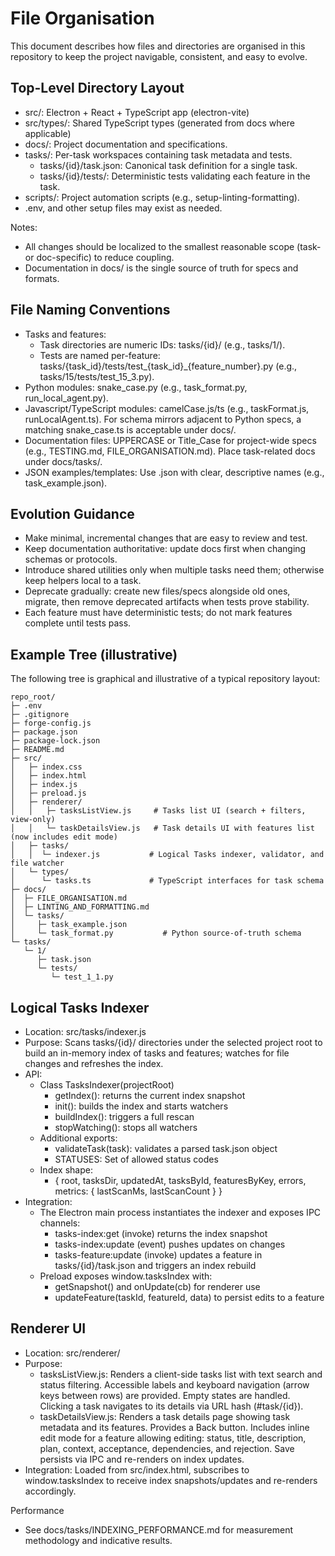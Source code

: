 # File Organisation

This document describes how files and directories are organised in this repository to keep the project navigable, consistent, and easy to evolve.

## Top-Level Directory Layout
- src/: Electron + React + TypeScript app (electron-vite)
- src/types/: Shared TypeScript types (generated from docs where applicable)
- docs/: Project documentation and specifications.
- tasks/: Per-task workspaces containing task metadata and tests.
  - tasks/{id}/task.json: Canonical task definition for a single task.
  - tasks/{id}/tests/: Deterministic tests validating each feature in the task.
- scripts/: Project automation scripts (e.g., setup-linting-formatting).
- .env, and other setup files may exist as needed.

Notes:
- All changes should be localized to the smallest reasonable scope (task- or doc-specific) to reduce coupling.
- Documentation in docs/ is the single source of truth for specs and formats.

## File Naming Conventions
- Tasks and features:
  - Task directories are numeric IDs: tasks/{id}/ (e.g., tasks/1/).
  - Tests are named per-feature: tasks/{task_id}/tests/test_{task_id}_{feature_number}.py (e.g., tasks/15/tests/test_15_3.py).
- Python modules: snake_case.py (e.g., task_format.py, run_local_agent.py).
- Javascript/TypeScript modules: camelCase.js/ts (e.g., taskFormat.js, runLocalAgent.ts). For schema mirrors adjacent to Python specs, a matching snake_case.ts is acceptable under docs/.
- Documentation files: UPPERCASE or Title_Case for project-wide specs (e.g., TESTING.md, FILE_ORGANISATION.md). Place task-related docs under docs/tasks/.
- JSON examples/templates: Use .json with clear, descriptive names (e.g., task_example.json).

## Evolution Guidance
- Make minimal, incremental changes that are easy to review and test.
- Keep documentation authoritative: update docs first when changing schemas or protocols.
- Introduce shared utilities only when multiple tasks need them; otherwise keep helpers local to a task.
- Deprecate gradually: create new files/specs alongside old ones, migrate, then remove deprecated artifacts when tests prove stability.
- Each feature must have deterministic tests; do not mark features complete until tests pass.

## Example Tree (illustrative)
The following tree is graphical and illustrative of a typical repository layout:

```
repo_root/
├─ .env
├─ .gitignore
├─ forge-config.js
├─ package.json
├─ package-lock.json
├─ README.md
├─ src/
│   ├─ index.css
│   ├─ index.html
│   ├─ index.js
│   ├─ preload.js
│   ├─ renderer/
│   │   ├─ tasksListView.js     # Tasks list UI (search + filters, view-only)
│   │   └─ taskDetailsView.js   # Task details UI with features list (now includes edit mode)
│   ├─ tasks/
│   │  └─ indexer.js           # Logical Tasks indexer, validator, and file watcher
│   └─ types/
│      └─ tasks.ts             # TypeScript interfaces for task schema
├─ docs/
│  ├─ FILE_ORGANISATION.md
│  ├─ LINTING_AND_FORMATTING.md
│  └─ tasks/
│     ├─ task_example.json
│     └─ task_format.py           # Python source-of-truth schema
└─ tasks/
   └─ 1/
      ├─ task.json
      └─ tests/
         └─ test_1_1.py
```

## Logical Tasks Indexer
- Location: src/tasks/indexer.js
- Purpose: Scans tasks/{id}/ directories under the selected project root to build an in-memory index of tasks and features; watches for file changes and refreshes the index.
- API:
  - Class TasksIndexer(projectRoot)
    - getIndex(): returns the current index snapshot
    - init(): builds the index and starts watchers
    - buildIndex(): triggers a full rescan
    - stopWatching(): stops all watchers
  - Additional exports:
    - validateTask(task): validates a parsed task.json object
    - STATUSES: Set of allowed status codes
  - Index shape:
    - { root, tasksDir, updatedAt, tasksById, featuresByKey, errors, metrics: { lastScanMs, lastScanCount } }
- Integration:
  - The Electron main process instantiates the indexer and exposes IPC channels:
    - tasks-index:get (invoke) returns the index snapshot
    - tasks-index:update (event) pushes updates on changes
    - tasks-feature:update (invoke) updates a feature in tasks/{id}/task.json and triggers an index rebuild
  - Preload exposes window.tasksIndex with:
    - getSnapshot() and onUpdate(cb) for renderer use
    - updateFeature(taskId, featureId, data) to persist edits to a feature

## Renderer UI
- Location: src/renderer/
- Purpose:
  - tasksListView.js: Renders a client-side tasks list with text search and status filtering. Accessible labels and keyboard navigation (arrow keys between rows) are provided. Empty states are handled. Clicking a task navigates to its details via URL hash (#task/{id}).
  - taskDetailsView.js: Renders a task details page showing task metadata and its features. Provides a Back button. Includes inline edit mode for a feature allowing editing: status, title, description, plan, context, acceptance, dependencies, and rejection. Save persists via IPC and re-renders on index updates.
- Integration: Loaded from src/index.html, subscribes to window.tasksIndex to receive index snapshots/updates and re-renders accordingly.

Performance
- See docs/tasks/INDEXING_PERFORMANCE.md for measurement methodology and indicative results.
